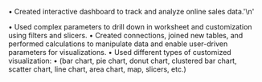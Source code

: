 •	Created interactive dashboard to track and analyze online sales data.'\n'

•	Used complex parameters to drill down in worksheet and customization using filters and slicers.
•	Created connections, joined new tables, and performed calculations to manipulate data and enable user-driven parameters for visualizations.
•	Used different types of customized visualization:
•	(bar chart, pie chart, donut chart, clustered bar chart, scatter chart, line chart, area chart, map, slicers, etc.)

